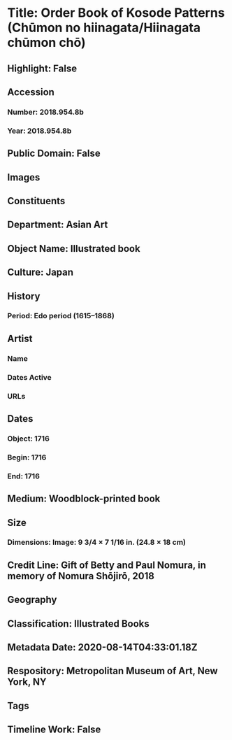 # Title: Order Book of Kosode Patterns (Chūmon no hiinagata/Hiinagata chūmon chō)
## Highlight: False
## Accession
### Number: 2018.954.8b
### Year: 2018.954.8b
## Public Domain: False
## Images
## Constituents
## Department: Asian Art
## Object Name: Illustrated book
## Culture: Japan
## History
### Period: Edo period (1615–1868)
## Artist
### Name
### Dates Active
### URLs
## Dates
### Object: 1716
### Begin: 1716
### End: 1716
## Medium: Woodblock-printed book
## Size
### Dimensions: Image: 9 3/4 × 7 1/16 in. (24.8 × 18 cm)
## Credit Line: Gift of Betty and Paul Nomura, in memory of Nomura Shōjirō, 2018
## Geography
## Classification: Illustrated Books
## Metadata Date: 2020-08-14T04:33:01.18Z
## Respository: Metropolitan Museum of Art, New York, NY
## Tags
## Timeline Work: False